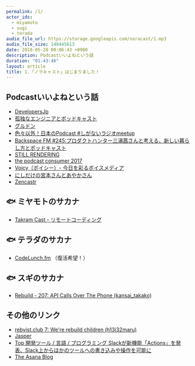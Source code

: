 ```yaml
---
permalink: /1/
actor_ids:
  - miyamoto
  - sugi
  - terada
audio_file_url: https://storage.googleapis.com/noracast/1.mp3
audio_file_size: 149445613
date: 2018-05-28 00:06:43 +0900
description: Podcastいいよねという話
duration: "01:43:46"
layout: article
title: 1.「ノラキャスト」はじまりました！
---
```


## Podcastいいよねという話

- [DevelopersJp](https://www.developersjp.online)
- [孤独なエンジニアとポッドキャスト](https://tech.karappo.net/569)
- [グルドン](https://mstdn.guru/about)
- [色々以外！日本のPodcast #しがないラジオmeetup](https://twitter.com/dskst9/status/999254292367163392/photo/1)
- [Backspace FM #245:プロダクトハンター三浦茜さんと考える、新しい暮らし方とポッドキャスト](http://backspace.fm/episode/245/)
- [STILL RENDERING](https://anchor.fm/stillrendering)
- [the podcast consumer 2017  ](http://www.edisonresearch.com/the-podcast-consumer-2017/)
- [Voicy（ボイシー）- 今日を彩るボイスメディア](https://voicy.jp)
- [にしだけの宮本さんとあやかさん](https://anchor.fm/yahsan2)
- [Zencastr](https://zencastr.com/)

## 🐟 ミヤモトのサカナ

- [Takram Cast - リモートコーディング](https://cast.takram.com/podcast/o8mlztjyqsrv)

## 🐟 テラダのサカナ

- [CodeLunch.fm](http://codelunch.fm) （復活希望！）


## 🐟 スギのサカナ

- [Rebuild - 207: API Calls Over The Phone (kansai_takako)](http://rebuild.fm/207/)

## その他のリンク

- [rebyist.club 7: We're rebuild children (h13i32maru)](https://rubyist.club/7/)
- [Jasper](https://jasperapp.io)
- [Top 開発ツール / 言語 / プログラミング
Slackが新機能「Actions」を発表、Slack上からほかのツールへの書き込みや操作を可能に](https://www.publickey1.jp/blog/18/slackactionsslack.html)
- [The Asana Blog](https://blog.asana.com)
